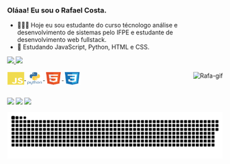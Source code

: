 ### Oláaa! Eu sou o Rafael Costa.

- 👨🏾‍🎓 Hoje eu sou estudante do curso técnologo análise e desenvolvimento de sistemas pelo IFPE e estudante de desenvolvimento web fullstack.
- 🌱 Estudando JavaScript, Python, HTML e CSS.

<div>
  <a href="https://github.com/rafacostadev">
  <img height="180em" src="https://github-readme-stats.vercel.app/api?username=rafacostadev&show_icons=true&theme=dracula&include_all_commits=true&count_private=true"/>
  <img src= "https://github-readme-stats.vercel.app/api/top-langs/?username=rafacostadev&layout=compact"
</div>
  
  <div style="display: inline_block"><br>
    <img align="center" alt="Rafa-Js" height="30" width="40" src="https://raw.githubusercontent.com/devicons/devicon/master/icons/javascript/javascript-plain.svg">
    <img align="center" alt="Rafa-Py" height="30" width="40" src="https://github.com/devicons/devicon/blob/master/icons/python/python-original-wordmark.svg">
    <img align="center" alt="Rafa-HTML" height="30" width="40" src="https://raw.githubusercontent.com/devicons/devicon/master/icons/html5/html5-original.svg">
    <img align="center" alt="Rafa-CSS" height="30" width="40" src="https://raw.githubusercontent.com/devicons/devicon/master/icons/css3/css3-original.svg">
    <img align="right" alt="Rafa-gif" src="https://media.discordapp.net/attachments/869253824194412594/884267810442842172/Webp.net-gifmaker.gif">
  </div>

  ##
  
<div>
  <a href="https://www.instagram.com/rafacosta.svg/" target="_blank"><img src="https://img.shields.io/badge/-Instagram-%23E4405F?style=for-the-             badge&logo=instagram&logoColor=white" target="_blank"></a>
  <a href = "mailto:rafaelcostamantis@gmail.com"><img src="https://img.shields.io/badge/-Gmail-%23333?style=for-the-badge&logo=gmail&logoColor=white" target="_blank"></a>
  <a href="https://www.linkedin.com/in/rafael-costa-732b791ba/" target="_blank"><img src="https://img.shields.io/badge/-LinkedIn-%230077B5?style=for-the-badge&logo=linkedin&logoColor=white" target="_blank"></a>
</div>
  
![Snake animation](https://github.com/rafacostadev/rafacostadev/blob/output/github-contribution-grid-snake.svg)
